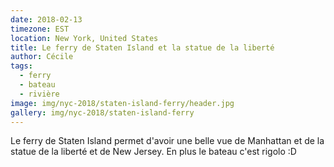 ```yaml
---
date: 2018-02-13
timezone: EST
location: New York, United States
title: Le ferry de Staten Island et la statue de la liberté
author: Cécile
tags:
  - ferry
  - bateau
  - rivière
image: img/nyc-2018/staten-island-ferry/header.jpg
gallery: img/nyc-2018/staten-island-ferry
---
```


Le ferry de Staten Island permet d'avoir une belle vue de Manhattan et de la statue de la liberté et de New Jersey. En plus le bateau c'est rigolo :D